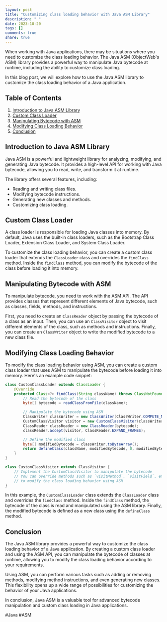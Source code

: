 ```yaml
---
layout: post
title: "Customizing class loading behavior with Java ASM Library"
description: " "
date: 2023-10-20
tags: []
comments: true
share: true
---
```


When working with Java applications, there may be situations where you need to customize the class loading behavior. The Java ASM (ObjectWeb's ASM) library provides a powerful way to manipulate Java bytecode at runtime, including the ability to customize class loading.

In this blog post, we will explore how to use the Java ASM library to customize the class loading behavior of a Java application.

## Table of Contents
1. [Introduction to Java ASM Library](#introduction-to-java-asm-library)
2. [Custom Class Loader](#custom-class-loader)
3. [Manipulating Bytecode with ASM](#manipulating-bytecode-with-asm)
4. [Modifying Class Loading Behavior](#modifying-class-loading-behavior)
5. [Conclusion](#conclusion)

## Introduction to Java ASM Library

Java ASM is a powerful and lightweight library for analyzing, modifying, and generating Java bytecode. It provides a high-level API for working with Java bytecode, allowing you to read, write, and transform it at runtime.

The library offers several features, including:

- Reading and writing class files.
- Modifying bytecode instructions.
- Generating new classes and methods.
- Customizing class loading.

## Custom Class Loader

A class loader is responsible for loading Java classes into memory. By default, Java uses the built-in class loaders, such as the Bootstrap Class Loader, Extension Class Loader, and System Class Loader.

To customize the class loading behavior, you can create a custom class loader that extends the `ClassLoader` class and overrides the `findClass` method. Inside the `findClass` method, you can modify the bytecode of the class before loading it into memory.

## Manipulating Bytecode with ASM

To manipulate bytecode, you need to work with the ASM API. The API provides classes that represent different elements of Java bytecode, such as classes, fields, methods, and instructions.

First, you need to create an `ClassReader` object by passing the bytecode of a class as an input. Then, you can use an `ClassVisitor` object to visit different elements of the class, such as methods and instructions. Finally, you can create an `ClassWriter` object to write the modified bytecode to a new class file.

## Modifying Class Loading Behavior

To modify the class loading behavior using ASM, you can create a custom class loader that uses ASM to manipulate the bytecode before loading it into memory. Here's an example code snippet:

```java
class CustomClassLoader extends ClassLoader {
    @Override
    protected Class<?> findClass(String className) throws ClassNotFoundException {
        // Read the bytecode of the class
        byte[] bytecode = readClassFromFile(className);

        // Manipulate the bytecode using ASM
        ClassWriter classWriter = new ClassWriter(ClassWriter.COMPUTE_MAXS);
        CustomClassVisitor visitor = new CustomClassVisitor(classWriter);
        ClassReader classReader = new ClassReader(bytecode);
        classReader.accept(visitor, ClassReader.EXPAND_FRAMES);

        // Define the modified class
        byte[] modifiedBytecode = classWriter.toByteArray();
        return defineClass(className, modifiedBytecode, 0, modifiedBytecode.length);
    }
}

class CustomClassVisitor extends ClassVisitor {
    // Implement the CustomClassVisitor to manipulate the bytecode
    // You can override methods such as `visitMethod`, `visitField`, etc.
    // to modify the class loading behavior using ASM
}
```

In this example, the `CustomClassLoader` class extends the `ClassLoader` class and overrides the `findClass` method. Inside the `findClass` method, the bytecode of the class is read and manipulated using the ASM library. Finally, the modified bytecode is defined as a new class using the `defineClass` method.

## Conclusion

The Java ASM library provides a powerful way to customize the class loading behavior of a Java application. By creating a custom class loader and using the ASM API, you can manipulate the bytecode of classes at runtime, allowing you to modify the class loading behavior according to your requirements.

Using ASM, you can perform various tasks such as adding or removing methods, modifying method instructions, and even generating new classes. This flexibility opens up a wide range of possibilities for customizing the behavior of your Java applications.

In conclusion, Java ASM is a valuable tool for advanced bytecode manipulation and custom class loading in Java applications.

\#Java #ASM